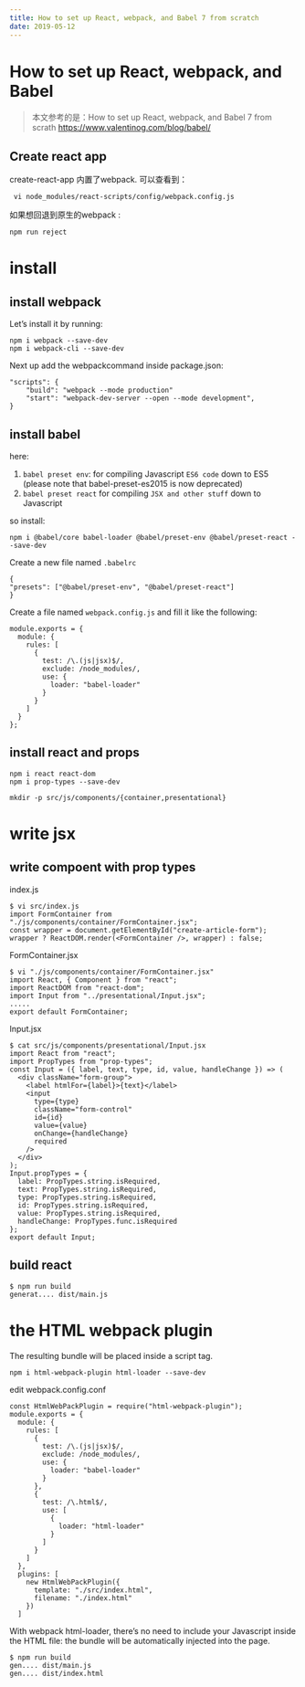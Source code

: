 ```yaml
---
title: How to set up React, webpack, and Babel 7 from scratch
date: 2019-05-12
---
```

# How to set up React, webpack, and Babel
> 本文参考的是：How to set up React, webpack, and Babel 7 from scrath
https://www.valentinog.com/blog/babel/

## Create react app
create-react-app 内置了webpack. 可以查看到：

     vi node_modules/react-scripts/config/webpack.config.js

如果想回退到原生的webpack :

    npm run reject

# install
## install webpack
Let’s install it by running:

    npm i webpack --save-dev
    npm i webpack-cli --save-dev

Next up add the webpackcommand inside package.json:

    "scripts": {
        "build": "webpack --mode production"
        "start": "webpack-dev-server --open --mode development",
    }

## install babel 
here:
1. `babel preset env`: for compiling Javascript `ES6 code` down to ES5 (please note that babel-preset-es2015 is now deprecated)
2. `babel preset react` for compiling `JSX and other stuff` down to Javascript

so install:

    npm i @babel/core babel-loader @babel/preset-env @babel/preset-react --save-dev

Create a new file named `.babelrc` 

    {
    "presets": ["@babel/preset-env", "@babel/preset-react"]
    }

Create a file named `webpack.config.js` and fill it like the following:

    module.exports = {
      module: {
        rules: [
          {
            test: /\.(js|jsx)$/,
            exclude: /node_modules/,
            use: {
              loader: "babel-loader"
            }
          }
        ]
      }
    };

## install react and props

    npm i react react-dom
    npm i prop-types --save-dev

    mkdir -p src/js/components/{container,presentational}

# write jsx
## write compoent with prop types
index.js 

    $ vi src/index.js
    import FormContainer from "./js/components/container/FormContainer.jsx";
    const wrapper = document.getElementById("create-article-form");
    wrapper ? ReactDOM.render(<FormContainer />, wrapper) : false;

FormContainer.jsx

    $ vi "./js/components/container/FormContainer.jsx"
    import React, { Component } from "react";
    import ReactDOM from "react-dom";
    import Input from "../presentational/Input.jsx";
    .....
    export default FormContainer;

Input.jsx

    $ cat src/js/components/presentational/Input.jsx
    import React from "react";
    import PropTypes from "prop-types";
    const Input = ({ label, text, type, id, value, handleChange }) => (
      <div className="form-group">
        <label htmlFor={label}>{text}</label>
        <input
          type={type}
          className="form-control"
          id={id}
          value={value}
          onChange={handleChange}
          required
        />
      </div>
    );
    Input.propTypes = {
      label: PropTypes.string.isRequired,
      text: PropTypes.string.isRequired,
      type: PropTypes.string.isRequired,
      id: PropTypes.string.isRequired,
      value: PropTypes.string.isRequired,
      handleChange: PropTypes.func.isRequired
    };
    export default Input;


## build react
    $ npm run build
    generat.... dist/main.js

# the HTML webpack plugin
The resulting bundle will be placed inside a script tag.

    npm i html-webpack-plugin html-loader --save-dev

edit webpack.config.conf

    const HtmlWebPackPlugin = require("html-webpack-plugin");
    module.exports = {
      module: {
        rules: [
          {
            test: /\.(js|jsx)$/,
            exclude: /node_modules/,
            use: {
              loader: "babel-loader"
            }
          },
          {
            test: /\.html$/,
            use: [
              {
                loader: "html-loader"
              }
            ]
          }
        ]
      },
      plugins: [
        new HtmlWebPackPlugin({
          template: "./src/index.html",
          filename: "./index.html"
        })
      ]


With webpack html-loader,
 there’s no need to include your Javascript inside the HTML file: the bundle will be automatically injected into the page.

    $ npm run build
    gen.... dist/main.js
    gen.... dist/index.html